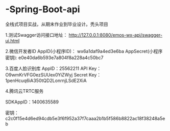 # -Spring-Boot-api
 全栈式项目实战，从期末作业到毕业设计。秃头项目

1.测试Swagger访问接口地址：
http://127.0.0.1:8080/emos-wx-api/swagger-ui.html

2.微信开发者ID
AppID(小程序ID)： wx6a1daf9a4ed3e6ba
AppSecret(小程序密钥):  e0e40da6b593e7a804f8a228a4c50bc7

3.百度人脸识别库
AppID：25562211
API Key：O9wmKrVFG0ezSUUex0YiZWyj
Secret Key：1penHcuq6iA350tQD2LonrnjLSdE2XiA

4.腾讯云TRTC服务

SDKAppID：1400635589

密钥：c2c0f15e4d6ed94cdb5e3f6f952a37f7caaa2b1b5f586b8822ac18f38248a5eb
